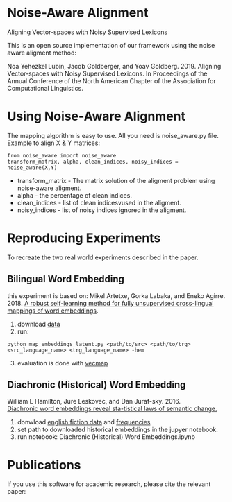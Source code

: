 # Noise-Aware Alignment
Aligning Vector-spaces with Noisy Supervised Lexicons

This is an open source implementation of our framework using the noise aware aligment method:

Noa Yehezkel Lubin, Jacob Goldberger, and Yoav Goldberg. 2019. 
Aligning Vector-spaces with Noisy Supervised Lexicons. 
In Proceedings of the Annual Conference of the North American Chapter of the Association for Computational Linguistics.

# Using Noise-Aware Alignment
The mapping algorithm is easy to use. All you need is noise_aware.py file.
Example to align X & Y matrices:

```
from noise_aware import noise_aware
transform_matrix, alpha, clean_indices, noisy_indices = noise_aware(X,Y)
```
* transform_matrix - The matrix solution of the aligment problem using noise-aware aligment.
* alpha - the percentage of clean indices.
* clean_indices - list of clean indicesvused in the aligment.
* noisy_indices - list of noisy indices ignored in the aligment.


# Reproducing Experiments
To recreate the two real world experiments described in the paper.

## Bilingual Word Embedding
this experiment is based on: Mikel Artetxe, Gorka Labaka, and Eneko Agirre. 2018.
[A robust self-learning method for fully unsupervised cross-lingual mappings of word embeddings](https://aclweb.org/anthology/P18-1073).

1. download [data](https://github.com/artetxem/vecmap/blob/master/get_data.sh) 
2. run:
```
python map_embeddings_latent.py <path/to/src> <path/to/trg> <src_language_name> <trg_language_name> -hem
```
3. evaluation is done with [vecmap](https://github.com/artetxem/vecmap) 

## Diachronic (Historical) Word Embedding
William  L  Hamilton,  Jure  Leskovec,  and  Dan  Juraf-sky. 2016.  
[Diachronic word embeddings reveal sta-tistical  laws  of  semantic  change.](http://www.aclweb.org/anthology/P16-1141)

1. donwload [english fiction data](http://snap.stanford.edu/historical_embeddings/eng-fiction-all.zip) and [frequencies](http://snap.stanford.edu/historical_embeddings/eng-all/freqs.pkl)
2. set path to downloaded historical embeddings in the jupyer notebook.
3. run notebook: Diachronic (Historical) Word Embeddings.ipynb

# Publications
If you use this software for academic research, please cite the relevant paper:

